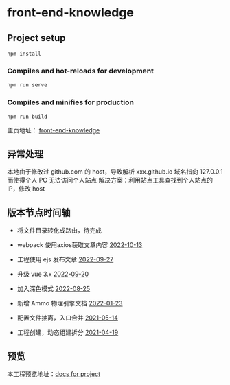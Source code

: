 # front-end-knowledge

## Project setup

```
npm install
```

### Compiles and hot-reloads for development

```
npm run serve
```

### Compiles and minifies for production

```
npm run build
```

主页地址： [front-end-knowledge](https://jeriming.github.io/front-end-knowledge/#/)

## 异常处理

本地由于修改过 github.com 的 host，导致解析 xxx.github.io 域名指向 127.0.0.1 而使得个人 PC 无法访问个人站点
解决方案：利用站点工具查找到个人站点的 IP，修改 host

## 版本节点时间轴

- 将文件目录转化成路由，待完成

- webpack 使用axios获取文章内容  [2022-10-13](https://github.com/Jeriming/front-end-knowledge/commit/94beeea9d4f3b15596b95e7b36961a1f5183ad01)

- 工程使用 ejs 发布文章 [2022-09-27](https://github.com/Jeriming/front-end-knowledge/commit/bb23244d38d498501a38a0ff274fcdee50572da8)

- 升级 vue 3.x [2022-09-20](https://github.com/Jeriming/front-end-knowledge/commit/c5567c3a811bbea9a3fb04e336e9fd10c58829c0)

- 加入深色模式 [2022-08-25](https://github.com/Jeriming/front-end-knowledge/commit/f4217133be79e2d0dcfec0f3318839c789f0b979)

- 新增 Ammo 物理引擎文档 [2022-01-23](https://jeriming.github.io/front-end-knowledge/#/ammo-page)

- 配置文件抽离，入口合并 [2021-05-14](https://github.com/Jeriming/front-end-knowledge/commit/0c798a4a4c35f5799b8c0e40d85cbfdbc2984825)

- 工程创建，动态组建拆分 [2021-04-19](https://github.com/Jeriming/front-end-knowledge/commit/c15ecc25e0f7da493abbc452dab3f0c7d0abce54)

## 预览

本工程预览地址：[docs for project](https://jeriming.github.io/front-end-knowledge/#/)
